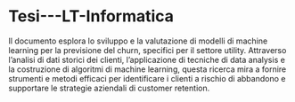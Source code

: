 # Tesi---LT-Informatica

Il documento esplora lo sviluppo e la valutazione di modelli di machine learning per la previsione del churn, specifici per il settore utility. 
Attraverso l’analisi di dati storici dei clienti, l’applicazione di tecniche di data analysis e la costruzione di algoritmi di machine learning, questa ricerca mira a fornire strumenti e metodi efficaci per identificare i clienti a rischio di abbandono e supportare le strategie aziendali di customer retention.
